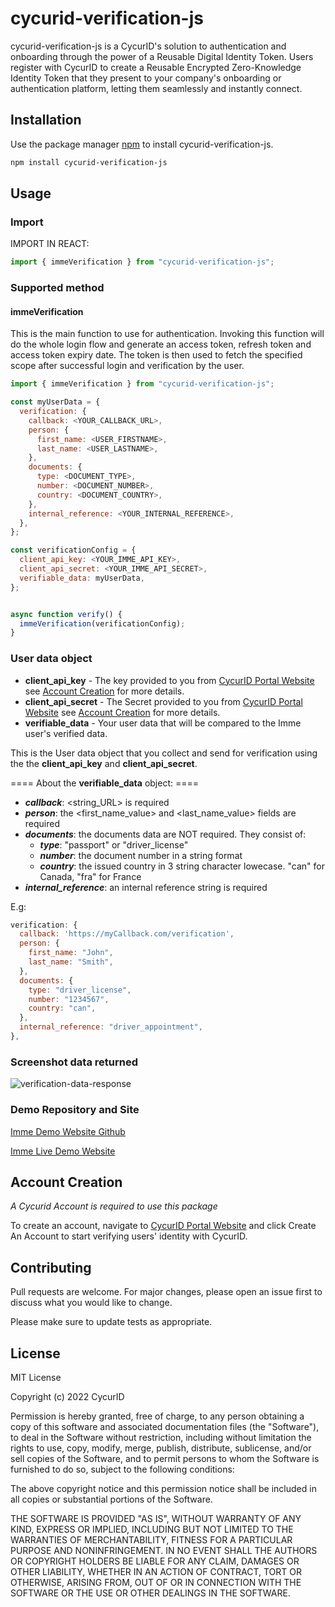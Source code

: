 # cycurid-verification-js

cycurid-verification-js is a CycurID's solution to authentication and onboarding through the power of a Reusable Digital Identity Token. Users register with CycurID to create a Reusable Encrypted Zero-Knowledge Identity Token that they present to your company's onboarding or authentication platform, letting them seamlessly and instantly connect.

## Installation

Use the package manager [npm](https://www.npmjs.com/) to install cycurid-verification-js.

```bash
npm install cycurid-verification-js
```

## Usage

### Import

IMPORT IN REACT:

```javascript
import { immeVerification } from "cycurid-verification-js";
```

### Supported method

#### immeVerification

This is the main function to use for authentication. Invoking this function will do the whole login flow and generate an access token, refresh token and access token expiry date. The token is then used to fetch the specified scope after successful login and verification by the user.

```javascript
import { immeVerification } from "cycurid-verification-js";

const myUserData = {
  verification: {
    callback: <YOUR_CALLBACK_URL>,
    person: {
      first_name: <USER_FIRSTNAME>,
      last_name: <USER_LASTNAME>,
    },
    documents: {
      type: <DOCUMENT_TYPE>,
      number: <DOCUMENT_NUMBER>,
      country: <DOCUMENT_COUNTRY>,
    },
    internal_reference: <YOUR_INTERNAL_REFERENCE>,
  },
};

const verificationConfig = {
  client_api_key: <YOUR_IMME_API_KEY>,
  client_api_secret: <YOUR_IMME_API_SECRET>,
  verifiable_data: myUserData,
};


async function verify() {
  immeVerification(verificationConfig);
}
```

### User data object

- **client_api_key** - The key provided to you from [CycurID Portal Website](https://portal.cycurid.com/) see [Account Creation](#account-creation) for more details.
- **client_api_secret** - The Secret provided to you from [CycurID Portal Website](https://portal.cycurid.com/) see [Account Creation](#account-creation) for more details.
- **verifiable_data** - Your user data that will be compared to the Imme user's verified data.

This is the User data object that you collect and send for verification using the the **client_api_key** and **client_api_secret**.

==== About the **verifiable_data** object: ====

- **_callback_**: <string_URL> is required
- **_person_**: the <first_name_value> and <last_name_value> fields are required
- **_documents_**: the documents data are NOT required. They consist of:
  - **_type_**: "passport" or "driver_license"
  - **_number_**: the document number in a string format
  - **_country_**: the issued country in 3 string character lowecase. "can" for Canada, "fra" for France
- **_internal_reference_**: an internal reference string is required

E.g:

```javascript
verification: {
  callback: 'https://myCallback.com/verification',
  person: {
    first_name: "John",
    last_name: "Smith",
  },
  documents: {
    type: "driver_license",
    number: "1234567",
    country: "can",
  },
  internal_reference: "driver_appointment",
},
```
### Screenshot data returned

![verification-data-response](https://user-images.githubusercontent.com/107587283/207669875-2388028f-7b9a-49f4-943b-383682715e50.png)


### Demo Repository and Site

[Imme Demo Website Github](https://github.com/Cycurid/demo-website-production.git)

[Imme Live Demo Website](https://demo-website-production.vercel.app/)

## Account Creation

_A Cycurid Account is required to use this package_

To create an account, navigate to [CycurID Portal Website](https://portal.cycurid.com/) and click Create An Account to start verifying users' identity with CycurID.

## Contributing

Pull requests are welcome. For major changes, please open an issue first to discuss what you would like to change.

Please make sure to update tests as appropriate.

## License

MIT License

Copyright (c) 2022 CycurID

Permission is hereby granted, free of charge, to any person obtaining a copy
of this software and associated documentation files (the "Software"), to deal
in the Software without restriction, including without limitation the rights
to use, copy, modify, merge, publish, distribute, sublicense, and/or sell
copies of the Software, and to permit persons to whom the Software is
furnished to do so, subject to the following conditions:

The above copyright notice and this permission notice shall be included in all
copies or substantial portions of the Software.

THE SOFTWARE IS PROVIDED "AS IS", WITHOUT WARRANTY OF ANY KIND, EXPRESS OR
IMPLIED, INCLUDING BUT NOT LIMITED TO THE WARRANTIES OF MERCHANTABILITY,
FITNESS FOR A PARTICULAR PURPOSE AND NONINFRINGEMENT. IN NO EVENT SHALL THE
AUTHORS OR COPYRIGHT HOLDERS BE LIABLE FOR ANY CLAIM, DAMAGES OR OTHER
LIABILITY, WHETHER IN AN ACTION OF CONTRACT, TORT OR OTHERWISE, ARISING FROM,
OUT OF OR IN CONNECTION WITH THE SOFTWARE OR THE USE OR OTHER DEALINGS IN THE
SOFTWARE.
